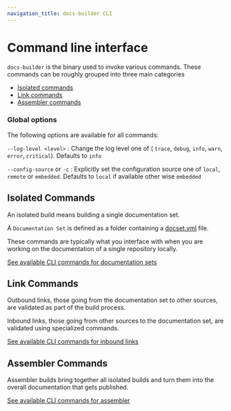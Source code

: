 ```yaml
---
navigation_title: docs-builder CLI
---
```


# Command line interface

`docs-builder` is the binary used to invoke various commands. 
These commands can be roughly grouped into three main categories

- [Isolated commands](#isolated-commands)
- [Link commands](#link-commands)
- [Assembler commands](#assembler-commands)

### Global options 

The following options are available for all commands:

`--log-level <level>`
:   Change the log level one of ( `trace`, `debug`, `info`, `warn`, `error`, `critical`). Defaults to `info`

`--config-source` or `-c`
:   Explicitly set the configuration source one of `local`, `remote` or `embedded`. Defaults to `local` if available 
    other wise `embedded`

## Isolated Commands

An isolated build means building a single documentation set. 

A `Documentation Set` is defined as a folder containing a [docset.yml](../configure/content-set/index.md) file.

These commands are typically what you interface with when you are working on the documentation of a single repository locally.

[See available CLI commands for documentation sets](docset/index.md) 

## Link Commands

Outbound links, those going from the documentation set to other sources, are validated as part of the build process.

Inbound links, those going from other sources to the documentation set, are validated using specialized commands.

[See available CLI commands for inbound links](links/index.md) 

## Assembler Commands

Assembler builds bring together all isolated builds and turn them into the overall documentation that gets published.

[See available CLI commands for assembler](assembler/index.md)
